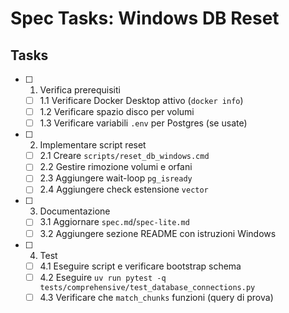 # Spec Tasks: Windows DB Reset

## Tasks

- [ ] 1. Verifica prerequisiti
  - [ ] 1.1 Verificare Docker Desktop attivo (`docker info`)
  - [ ] 1.2 Verificare spazio disco per volumi
  - [ ] 1.3 Verificare variabili `.env` per Postgres (se usate)

- [ ] 2. Implementare script reset
  - [ ] 2.1 Creare `scripts/reset_db_windows.cmd`
  - [ ] 2.2 Gestire rimozione volumi e orfani
  - [ ] 2.3 Aggiungere wait-loop `pg_isready`
  - [ ] 2.4 Aggiungere check estensione `vector`

- [ ] 3. Documentazione
  - [ ] 3.1 Aggiornare `spec.md`/`spec-lite.md`
  - [ ] 3.2 Aggiungere sezione README con istruzioni Windows

- [ ] 4. Test
  - [ ] 4.1 Eseguire script e verificare bootstrap schema
  - [ ] 4.2 Eseguire `uv run pytest -q tests/comprehensive/test_database_connections.py`
  - [ ] 4.3 Verificare che `match_chunks` funzioni (query di prova)
